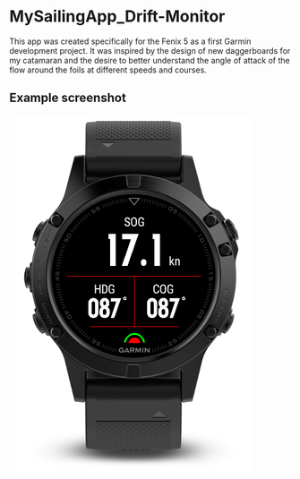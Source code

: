 # MySailingApp_Drift-Monitor
This app was created specifically for the Fenix 5 as a first Garmin development project. It was inspired by the design of new daggerboards for my catamaran and the desire to better understand the angle of attack of the flow around the foils at different speeds and courses.

## Example screenshot
![Example image](examples/main_screen.png)
